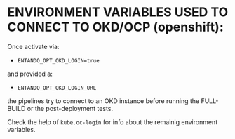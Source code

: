 # ENVIRONMENT VARIABLES USED TO CONNECT TO OKD/OCP (openshift):

Once activate via:

- `ENTANDO_OPT_OKD_LOGIN=true`

and provided a:

- `ENTANDO_OPT_OKD_LOGIN_URL`

the pipelines try to connect to an OKD instance before running the FULL-BUILD or the post-deployment tests.

Check the help of `kube.oc-login` for info about the remainig environment variables.
